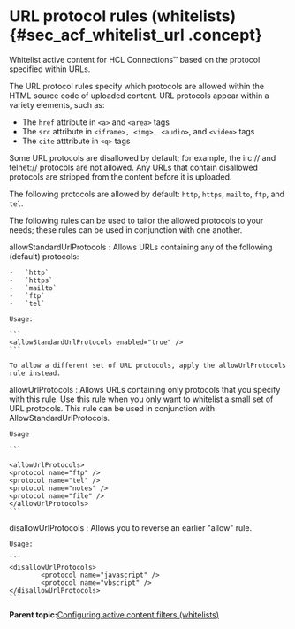 # URL protocol rules \(whitelists\) {#sec_acf_whitelist_url .concept}

Whitelist active content for HCL Connections™ based on the protocol specified within URLs.

The URL protocol rules specify which protocols are allowed within the HTML source code of uploaded content. URL protocols appear within a variety elements, such as:

-   The `href` attribute in `<a>` and `<area>` tags
-   The `src` attribute in `<iframe>, <img>, <audio>`, and `<video>` tags
-   The `cite` atttribute in `<q>` tags

Some URL protocols are disallowed by default; for example, the irc:// and telnet:// protocols are not allowed. Any URLs that contain disallowed protocols are stripped from the content before it is uploaded.

The following protocols are allowed by default: `http`, `https`, `mailto`, `ftp`, and `tel`.

The following rules can be used to tailor the allowed protocols to your needs; these rules can be used in conjunction with one another.

allowStandardUrlProtocols
:   Allows URLs containing any of the following \(default\) protocols:

    -   `http`
    -   `https`
    -   `mailto`
    -   `ftp`
    -   `tel`

    Usage:

    ```
    <allowStandardUrlProtocols enabled="true" />
    ```

    To allow a different set of URL protocols, apply the allowUrlProtocols rule instead.

allowUrlProtocols
:   Allows URLs containing only protocols that you specify with this rule. Use this rule when you only want to whitelist a small set of URL protocols. This rule can be used in conjunction with AllowStandardUrlProtocols.

    Usage

    ```
    
    <allowUrlProtocols>
    <protocol name="ftp" />
    <protocol name="tel" />
    <protocol name="notes" />
    <protocol name="file" />
    </allowUrlProtocols>
    ```

disallowUrlProtocols
:   Allows you to reverse an earlier "allow" rule.

    Usage:

    ```
    <disallowUrlProtocols>
            <protocol name="javascript" />
            <protocol name="vbscript" />
    </disallowUrlProtocols>
    ```

**Parent topic:**[Configuring active content filters \(whitelists\)](../secure/sec_acf_whitelist_config.md)

